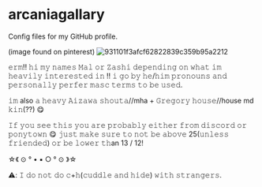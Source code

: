 # arcaniagallary
Config files for my GitHub profile.

(image found on pinterest) ![931101f3afcf62822839c359b95a2212](https://github.com/user-attachments/assets/dd464e99-69c6-4a29-b434-8651d84d16de)

𝚎𝚛𝚖!! 𝚑𝚒 𝚖𝚢 𝚗𝚊𝚖𝚎𝚜 𝙼𝚊𝚕 𝚘𝚛 𝚉𝚊𝚜𝚑𝚒 𝚍𝚎𝚙𝚎𝚗𝚍𝚒𝚗𝚐 𝚘𝚗 𝚠𝚑𝚊𝚝 𝚒𝚖 𝚑𝚎𝚊𝚟𝚒𝚕𝚢 𝚒𝚗𝚝𝚎𝚛𝚎𝚜𝚝𝚎𝚍 𝚒𝚗 !!  𝚒 𝚐𝚘 𝚋𝚢 𝚑𝚎/𝚑𝚒𝚖 𝚙𝚛𝚘𝚗𝚘𝚞𝚗𝚜 𝚊𝚗𝚍 𝚙𝚎𝚛𝚜𝚘𝚗𝚊𝚕𝚕𝚢 𝚙𝚎𝚛𝚏𝚎𝚛 𝚖𝚊𝚜𝚌 𝚝𝚎𝚛𝚖𝚜 𝚝𝚘 𝚋𝚎 𝚞𝚜𝚎𝚍. 

𝚒𝚖 also 𝚊 𝚑𝚎𝚊𝚟𝚢 𝙰𝚒𝚣𝚊𝚠𝚊 𝚜𝚑𝚘𝚞𝚝𝚊//mha + 𝙶𝚛𝚎𝚐𝚘𝚛𝚢 𝚑𝚘𝚞𝚜𝚎//house md 𝚔𝚒𝚗(??) 😋

𝙸𝚏 𝚢𝚘𝚞 𝚜𝚎𝚎 𝚝𝚑𝚒𝚜 𝚢𝚘𝚞 𝚊𝚛𝚎 𝚙𝚛𝚘𝚋𝚊𝚋𝚕𝚢 𝚎𝚒𝚝𝚑𝚎𝚛 𝚏𝚛𝚘𝚖 𝚍𝚒𝚜𝚌𝚘𝚛𝚍 𝚘𝚛 𝚙𝚘𝚗𝚢𝚝𝚘𝚠𝚗 😋 𝚓𝚞𝚜𝚝 𝚖𝚊𝚔𝚎 𝚜𝚞𝚛𝚎 𝚝𝚘 𝚗𝚘𝚝 𝚋𝚎 𝚊𝚋𝚘𝚟𝚎 25(𝚞𝚗𝚕𝚎𝚜𝚜 𝚏𝚛𝚒𝚎𝚗𝚍𝚎𝚍) 𝚘𝚛 𝚋𝚎 𝚕𝚘𝚠𝚎𝚛 𝚝𝚑an 13 / 12!

☆《  ⊙   °   •   ▪︎   ○   °   ⊙  》☆

⚠️: 𝙸 𝚍𝚘 𝚗𝚘𝚝 𝚍𝚘 𝚌+𝚑(𝚌𝚞𝚍𝚍𝚕𝚎 𝚊𝚗𝚍 𝚑𝚒𝚍𝚎) 𝚠𝚒𝚝𝚑 𝚜𝚝𝚛𝚊𝚗𝚐𝚎𝚛𝚜.

